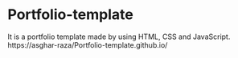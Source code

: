 # Portfolio-template
It is a portfolio template made by using HTML, CSS and JavaScript. https://asghar-raza/Portfolio-template.github.io/
